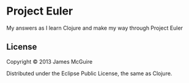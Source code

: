 # Project Euler

My answers as I learn Clojure and make my way through Project Euler

## License

Copyright © 2013 James McGuire

Distributed under the Eclipse Public License, the same as Clojure.
